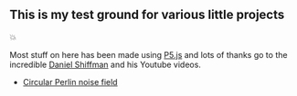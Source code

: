 ## This is my test ground for various little projects 
:boom:

Most stuff on here has been made using [P5.js](https://p5js.org/) and lots of thanks go to the incredible [Daniel Shiffman](https://github.com/CodingTrain/) and his Youtube videos. 

* [Circular Perlin noise field](perlincircle.md)
